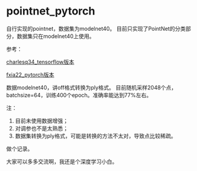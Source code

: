 # pointnet_pytorch
自行实现的pointnet，数据集为modelnet40。
目前只实现了PointNet的分类部分，数据集只在modelnet40上使用。

参考：

[charlesq34_tensorflow版本](https://github.com/charlesq34/pointnet)

[fxia22_pytorch版本](https://github.com/fxia22/pointnet.pytorch)

数据modelnet40，讲off格式转换为ply格式。
目前随机采样2048个点，batchsize=64，训练400个epoch。准确率能达到77%左右。

注：
1. 目前未使用数据增强；
2. 对调参也不是太熟悉；
3. 数据集转换为ply格式，可能是转换的方法不太对，导致点比较稀疏。

做个记录。

大家可以多多交流啊，我还是个深度学习小白。
